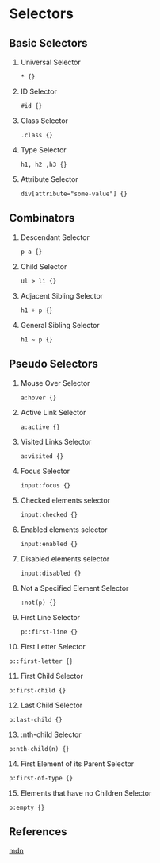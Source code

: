 # Selectors

## Basic Selectors

1. Universal Selector

   `* {}`

2. ID Selector

   `#id {}`

3. Class Selector

   `.class {}`

4. Type Selector

   `h1, h2 ,h3 {}`

5. Attribute Selector

   `div[attribute="some-value"] {}`

## Combinators

1. Descendant Selector

   `p a {}`

2. Child Selector

   `ul > li {}`

3. Adjacent Sibling Selector

   `h1 + p {}`

4. General Sibling Selector

   `h1 ~ p {}`

## Pseudo Selectors

1. Mouse Over Selector

   `a:hover {}`

2. Active Link Selector

   `a:active {}`

3. Visited Links Selector

   `a:visited {}`

4. Focus Selector

   `input:focus {}`

5. Checked elements selector

   `input:checked {}`

6. Enabled elements selector

   `input:enabled {}`

7. Disabled elements selector

   `input:disabled {}`

8. Not a Specified Element Selector

   `:not(p) {}`

9. First Line Selector

   `p::first-line {}`

10. First Letter Selector

   `p::first-letter {}`

11. First Child Selector

   `p:first-child {}`

12. Last Child Selector

   `p:last-child {}`

13. :nth-child Selector

   `p:nth-child(n) {}`

14. First Element of its Parent Selector

   `p:first-of-type {}`

15. Elements that have no Children Selector

   `p:empty {}`

## References

[mdn](https://developer.mozilla.org/en-US/docs/Web/CSS/CSS_Selectors)


